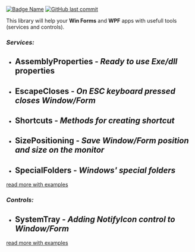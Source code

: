 [![Badge Name](https://img.shields.io/badge/GitHub-Forms.Wpf.Mls.Tools-blue.svg)](https://github.com/minkostaev/Forms.Wpf.Mls.Tools)
[![GitHub last commit](https://img.shields.io/github/last-commit/minkostaev/Forms.Wpf.Mls.Tools?color=blue)](https://github.com/minkostaev/ShortcutsGrid/commits/)

This library will help your **Win Forms** and **WPF** apps with usefull tools (services and controls).

### *Services:*

- ## AssemblyProperties - *Ready to use Exe/dll* properties

- ## EscapeCloses - *On ESC keyboard pressed closes Window/Form*

- ## Shortcuts - *Methods for creating shortcut*

- ## SizePositioning - *Save Window/Form position and size on the monitor*

- ## SpecialFolders - *Windows' special folders*

[read more with examples](https://www.example.com)

### *Controls:*

- ## SystemTray - *Adding NotifyIcon control to Window/Form*

[read more with examples](https://www.example.com)
